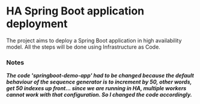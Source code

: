 # HA Spring Boot application deployment

The project aims to deploy a Spring Boot application in high availability model.
All the steps will be done using Infrastructure as Code.


### Notes

***The code 'springboot-demo-app' had to be changed because the default behaviour of the sequence generator is to increment by 50, other words, get 50 indexes up front... since we are running in HA, multiple workers cannot work with that configuration. So I changed the code accordingly.***
